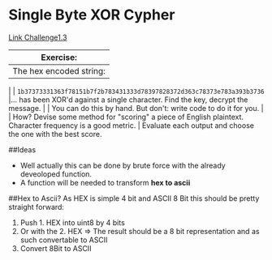 # Single Byte XOR Cypher

[Link Challenge1.3](http://www.cryptopals.com/sets/1/challenges/3)

|**Exercise:**|
|------------|
|The hex encoded string:
|
| ```1b37373331363f78151b7f2b783431333d78397828372d363c78373e783a393b3736```
|... has been XOR'd against a single character. Find the key, decrypt the message.
|
| You can do this by hand. But don't: write code to do it for you.
|
| How? Devise some method for "scoring" a piece of English plaintext. Character frequency is a good metric.
| Evaluate each output and choose the one with the best score.


##Ideas
* Well actually this can be done by brute force with the already deveoloped function.
* A function will be needed to transform **hex to ascii**


##Hex to Ascii?
As HEX is simple 4 bit and ASCII 8 Bit this should be pretty straight forward:
1. Push 1. HEX into uint8 by 4 bits
2. Or with the 2. HEX
=> The result should be a 8 bit representation and as such convertable to ASCII
3. Convert 8Bit to ASCII